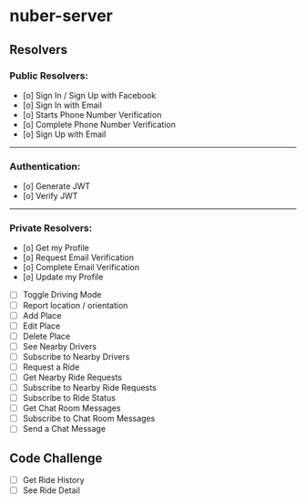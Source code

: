 # nuber-server

## Resolvers

### Public Resolvers:

- [o] Sign In / Sign Up with Facebook
- [o] Sign In with Email
- [o] Starts Phone Number Verification
- [o] Complete Phone Number Verification
- [o] Sign Up with Email

---

### Authentication:

- [o] Generate JWT
- [o] Verify JWT

---

### Private Resolvers:

- [o] Get my Profile
- [o] Request Email Verification
- [o] Complete Email Verification
- [o] Update my Profile
- [ ] Toggle Driving Mode
- [ ] Report location / orientation
- [ ] Add Place
- [ ] Edit Place
- [ ] Delete Place
- [ ] See Nearby Drivers
- [ ] Subscribe to Nearby Drivers
- [ ] Request a Ride
- [ ] Get Nearby Ride Requests
- [ ] Subscribe to Nearby Ride Requests
- [ ] Subscribe to Ride Status
- [ ] Get Chat Room Messages
- [ ] Subscribe to Chat Room Messages
- [ ] Send a Chat Message

## Code Challenge

- [ ] Get Ride History
- [ ] See Ride Detail
